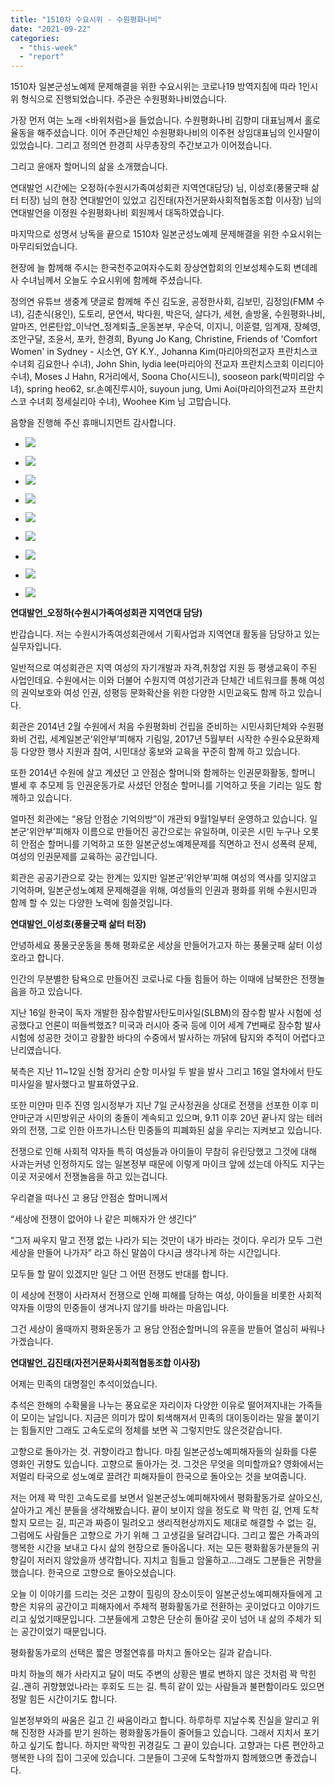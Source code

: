 ```yaml
---
title: "1510차 수요시위 - 수원평화나비"
date: "2021-09-22"
categories: 
  - "this-week"
  - "report"
---
```


1510차 일본군성노예제 문제해결을 위한 수요시위는 코로나19 방역지침에 따라 1인시위 형식으로 진행되었습니다. 주관은 수원평화나비였습니다.

가장 먼저 여는 노래 <바위처럼>을 들었습니다. 수원평화나비 김향미 대표님께서 홀로 율동을 해주셨습니다. 이어 주관단체인 수원평화나비의 이주현 상임대표님의 인사말이 있었습니다. 그리고 정의연 한경희 사무총장의 주간보고가 이어졌습니다.

그리고 윤애자 할머니의 삶을 소개했습니다.

연대발언 시간에는 오정하(수원시가족여성회관 지역연대담당) 님, 이성호(풍물굿패 삶터 터장) 님의 현장 연대발언이 있었고 김진태(자전거문화사회적협동조합 이사장) 님의 연대발언을 이정원 수원평화나비 회원께서 대독하였습니다.

마지막으로 성명서 낭독을 끝으로 1510차 일본군성노예제 문제해결을 위한 수요시위는 마무리되었습니다.

현장에 늘 함께해 주시는 한국천주교여자수도회 장상연합회의 인보성체수도회 변데레사 수녀님께서 오늘도 수요시위에 함께해 주셨습니다.

정의연 유튜브 생중계 댓글로 함께해 주신 김도윤, 공정한사회, 김보민, 김정임(FMM 수녀), 김춘식(용인), 도토리, 문연서, 박다원, 박은덕, 살다가, 세현, 솔방울, 수원평화나비, 알마즈, 언론탄압\_이낙연\_정계퇴출\_운동본부, 우순덕, 이지니, 이훈렬, 임계재, 장혜영, 조안구달, 조윤서, 포카, 한경희, Byung Jo Kang, Christine, Friends of 'Comfort Women' in Sydney - 시소연, GY K.Y., Johanna Kim(마리아의전교자 프란치스코 수녀회 김요한나 수녀), John Shin, lydia lee(마리아의 전교자 프란치스코회 이리디아 수녀), Moses J Hahn, R거리에서, Soona Cho(시드니), sooseon park(박미리암 수녀), spring heo62, sr.손예진루시아, suyoun jung, Umi Aoi(마리아의전교자 프란치스코 수녀회 정세실리아 수녀), Woohee Kim 님 고맙습니다.

음향을 진행해 주신 휴매니지먼트 감사합니다.

- ![](https://womenandwar.net/kr/wp-content/uploads/2021/09/크기변환IMGP8756.jpg)
    
- ![](https://womenandwar.net/kr/wp-content/uploads/2021/09/크기변환IMGP8788.jpg)
    
- ![](https://womenandwar.net/kr/wp-content/uploads/2021/09/크기변환IMGP8803.jpg)
    
- ![](https://womenandwar.net/kr/wp-content/uploads/2021/09/크기변환IMGP8826.jpg)
    
- ![](https://womenandwar.net/kr/wp-content/uploads/2021/09/크기변환IMGP8859.jpg)
    
- ![](https://womenandwar.net/kr/wp-content/uploads/2021/09/크기변환IMGP8865.jpg)
    
- ![](https://womenandwar.net/kr/wp-content/uploads/2021/09/크기변환IMGP8906.jpg)
    
- ![](https://womenandwar.net/kr/wp-content/uploads/2021/09/크기변환IMGP8937.jpg)
    
- ![](https://womenandwar.net/kr/wp-content/uploads/2021/09/크기변환IMGP8950.jpg)
    

**​연대발언\_오정하(수원시가족여성회관 지역연대 담당)**

반갑습니다. 저는 수원시가족여성회관에서 기획사업과 지역연대 활동을 담당하고 있는 실무자입니다.

일반적으로 여성회관은 지역 여성의 자기개발과 자격,취창업 지원 등 평생교육이 주된 사업인데요. 수원에서는 이와 더불어 수원지역 여성기관과 단체간 네트워크를 통해 여성의 권익보호와 여성 인권, 성평등 문화확산을 위한 다양한 시민교육도 함께 하고 있습니다.

회관은 2014년 2월 수원에서 처음 수원평화비 건립을 준비하는 시민사회단체와 수원평화비 건립, 세계일본군‘위안부’피해자 기림일, 2017년 5월부터 시작한 수원수요문화제 등 다양한 행사 지원과 참여, 시민대상 홍보와 교육을 꾸준히 함께 하고 있습니다.

또한 2014년 수원에 살고 계셨던 고 안점순 할머니와 함께하는 인권문화활동, 할머니 별세 후 추모제 등 인권운동가로 사셨던 안점순 할머니를 기억하고 뜻을 기리는 일도 함께하고 있습니다.

얼마전 회관에는 “용담 안점순 기억의방”이 개관되 9월1일부터 운영하고 있습니다. 일본군‘위안부’피해자 이름으로 만들어진 공간으로는 유일하며, 이곳은 시민 누구나 오롯히 안점순 할머니를 기억하고 또한 일본군성노예제문제를 직면하고 전시 성폭력 문제, 여성의 인권문제를 교육하는 공간입니다.

회관은 공공기관으로 갖는 한계는 있지만 일본군‘위안부’피해 여성의 역사를 잊지않고 기억하며, 일본군성노예제 문제해결을 위해, 여성들의 인권과 평화를 위해 수원시민과 함께 할 수 있는 다양한 노력에 힘쓸것입니다.

**연대발언\_이성호(풍물굿패 삶터 터장)**

안녕하세요 풍물굿운동을 통해 평화로운 세상을 만들어가고자 하는 풍물굿패 삶터 이성호라고 합니다.

인간의 무분별한 탐욕으로 만들어진 코로나로 다들 힘들어 하는 이때에 남북한은 전쟁놀음을 하고 있습니다.

지난 16일 한국이 독자 개발한 잠수함발사탄도미사일(SLBM)의 잠수함 발사 시험에 성공했다고 언론이 떠들썩했죠? 미국과 러시아 중국 등에 이어 세계 7번째로 잠수함 발사시험에 성공한 것이고 광활한 바다의 수중에서 발사하는 까닭에 탐지와 추적이 어렵다고 난리였습니다.

북측은 지난 11~12일 신형 장거리 순항 미사일 두 발을 발사 그리고 16일 열차에서 탄도미사일을 발사했다고 발표하였구요.

또한 미얀마 민주 진영 임시정부가 지난 7일 군사정권을 상대로 전쟁을 선포한 이후 미얀마군과 시민방위군 사이의 충돌이 계속되고 있으며, 9.11 이후 20년 끝나지 않는 테러와의 전쟁, 그로 인한 아프가니스탄 민중들의 피폐화된 삶을 우리는 지켜보고 있습니다.

전쟁으로 인해 사회적 약자들 특히 여성들과 아이들이 무참히 유린당했고 그것에 대해 사과는커녕 인정하지도 않는 일본정부 때문에 이렇게 마이크 앞에 섰는데 아직도 지구는 이곳 저곳에서 전쟁놀음을 하고 있는겁니다.

우리곁을 떠나신 고 용담 안점순 할머니께서

“세상에 전쟁이 없어야 나 같은 피해자가 안 생긴다”

“그저 싸우지 말고 전쟁 없는 나라가 되는 것만이 내가 바라는 것이다. 우리가 모두 그런 세상을 만들어 나가자” 라고 하신 말씀이 다시금 생각나게 하는 시간입니다.

모두들 할 말이 있겠지만 일단 그 어떤 전쟁도 반대를 합니다.

이 세상에 전쟁이 사라져서 전쟁으로 인해 피해를 당하는 여성, 아이들을 비롯한 사회적 약자들 이땅의 민중들이 생겨나지 않기를 바라는 마음입니다.

그건 세상이 올때까지 평화운동가 고 용담 안점순할머니의 유훈을 받들어 열심히 싸워나가겠습니다.

**연대발언\_김진태(자전거문화사회적협동조합 이사장)**

어제는 민족의 대명절인 추석이었습니다.

추석은 한해의 수확물을 나누는 풍요로운 자리이자 다양한 이유로 떨어져지내는 가족들이 모이는 날입니다. 지금은 의미가 많이 퇴색해져서 민족의 대이동이라는 말을 붙이기는 힘들지만 그래도 고속도로의 정체를 보면 꼭 그렇지만도 않은것같습니다.

고향으로 돌아가는 것. 귀향이라고 합니다. 마침 일본군성노예피해자들의 실화를 다룬 영화인 귀향도 있습니다. 고향으로 돌아가는 것. 그것은 무엇을 의미할까요? 영화에서는 저멀리 타국으로 성노예로 끌려간 피해자들이 한국으로 돌아오는 것을 보여줍니다.

저는 어제 꽉 막힌 고속도로를 보면서 일본군성노예피해자에서 평화활동가로 살아오신, 살아가고 계신 분들을 생각해봤습니다. 끝이 보이지 않을 정도로 꽉 막힌 길, 언제 도착할지 모르는 길, 피곤과 짜증이 밀려오고 생리적현상까지도 제대로 해결할 수 없는 길, 그럼에도 사람들은 고향으로 가기 위해 그 고생길을 달려갑니다. 그리고 짧은 가족과의 행복한 시간을 보내고 다시 삶의 현장으로 돌아옵니다. 저는 모든 평화활동가분들의 귀향길이 저러지 않았을까 생각합니다. 지치고 힘들고 암울하고…그래도 그분들은 귀향을 했습니다. 한국으로 고향으로 돌아오셨습니다.

오늘 이 이야기를 드리는 것은 고향이 힐링의 장소이듯이 일본군성노예피해자들에게 고향은 치유의 공간이고 피해자에서 주체적 평화활동가로 전환하는 곳이었다고 이야기드리고 싶었기때문입니다. 그분들에게 고향은 단순히 돌아갈 곳이 넘어 내 삶의 주체가 되는 공간이었기 때문입니다.

평화활동가로의 선택은 짧은 명절연휴를 마치고 돌아오는 길과 같습니다.

마치 하늘의 해가 사라지고 달이 떠도 주변의 상황은 별로 변하지 않은 것처럼 꽉 막힌 길..괜히 귀향했었나라는 후회도 드는 길. 특히 같이 있는 사람들과 불편함이라도 있으면 정말 힘든 시간이기도 합니다.

일본정부와의 싸움은 길고 긴 싸움이라고 합니다. 하루하루 지날수록 진실을 알리고 위해 진정한 사과를 받기 원하는 평화활동가들이 줄어들고 있습니다. 그래서 지치서 포기하고 싶기도 합니다. 하지만 꽉막힌 귀경길도 그 끝이 있습니다. 고향과는 다른 편안하고 행복한 나의 집이 그곳에 있습니다. 그분들이 그곳에 도착할까지 함께했으면 좋겠습니다.

​
